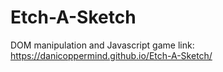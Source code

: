 # Etch-A-Sketch
 DOM manipulation and Javascript game
link: https://danicoppermind.github.io/Etch-A-Sketch/
